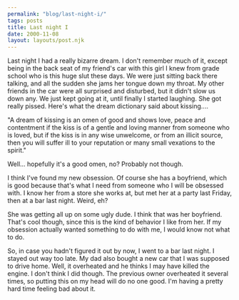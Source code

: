 ```yaml
---
permalink: "blog/last-night-i/"
tags: posts
title: Last night I
date: 2000-11-08
layout: layouts/post.njk
---
```


Last night I had a really bizarre dream. I don't remember much of it, except being in the back seat of my friend's car with this girl I knew from grade school who is this huge slut these days. We were just sitting back there talking, and all the sudden she jams her tongue down my throat. My other friends in the car were all surprised and disturbed, but it didn't slow us down any. We just kept going at it, until finally I started laughing. She got really pissed. Here's what the dream dictionary said about kissing....

"A dream of kissing is an omen of good and shows love, peace and contentment if the kiss is of a gentle and loving manner from someone who is loved, but if the kiss is in any wise unwelcome, or from an illicit source, then you will suffer ill to your reputation or many small vexations to the spirit."

Well... hopefully it's a good omen, no? Probably not though. 

I think I've found my new obsession. Of course she has a boyfriend, which is good because that's what I need from someone who I will be obsessed with. I know her from a store she works at, but met her at a party last Friday, then at a bar last night. Weird, eh?

She was getting all up on some ugly dude. I think that was her boyfriend. That's cool though, since this is the kind of behavior I like from her. If my obsession actually wanted something to do with me, I would know not what to do. 

So, in case you hadn't figured it out by now, I went to a bar last night. I stayed out way too late. My dad also bought a new car that I was supposed to drive home. Well, it overheated and he thinks I may have killed the engine. I don't think I did though. The previous owner overheated it several times, so putting this on my head will do no one good. I'm having a pretty hard time feeling bad about it.